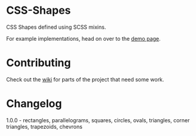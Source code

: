 CSS-Shapes
==========

CSS Shapes defined using SCSS mixins.

For example implementations, head on over to the [demo page](http://ilanbiala.github.io/CSS-Shapes).

Contributing
============

Check out the [wiki](https://github.com/ilanbiala/CSS-Shapes/wiki) for parts of the project that need some work.

Changelog
=========
1.0.0 - rectangles, parallelograms, squares, circles, ovals, triangles, corner triangles, trapezoids, chevrons